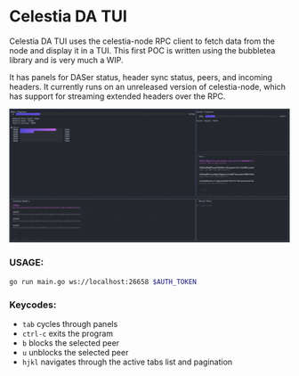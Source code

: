  # Celestia DA TUI
 Celestia DA TUI uses the celestia-node RPC client to fetch data from the node and display it in a TUI. This first POC is written using the bubbletea library and is very much a WIP.

It has panels for DASer status, header sync status, peers, and incoming headers. It currently runs on an unreleased version of celestia-node, which has support for streaming extended headers over the RPC.

![Screenshot](./screenshot.png)

### USAGE:
```bash
go run main.go ws://localhost:26658 $AUTH_TOKEN
```

### Keycodes:
- `tab` cycles through panels
- `ctrl-c` exits the program
- `b` blocks the selected peer
- `u` unblocks the selected peer
- `hjkl` navigates through the active tabs list and pagination
